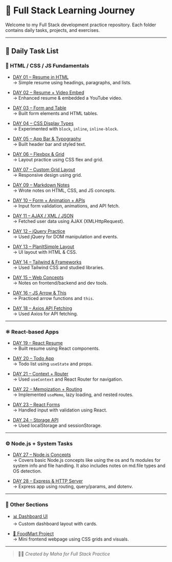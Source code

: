 ﻿# 📘 Full Stack Learning Journey

Welcome to my Full Stack development practice repository. Each folder contains daily tasks, projects, and exercises.

---

## 🔗 Daily Task List

### 🧾 HTML / CSS / JS Fundamentals

- [DAY 01 – Resume in HTML](https://github.com/Mahamahu22/Full_stack/tree/main/FULLSTACK/DAY01)  
  → Simple resume using headings, paragraphs, and lists.

- [DAY 02 – Resume + Video Embed](https://github.com/Mahamahu22/Full_stack/tree/main/FULLSTACK/DAY02)  
  → Enhanced resume & embedded a YouTube video.

- [DAY 03 – Form and Table](https://github.com/Mahamahu22/Full_stack/tree/main/FULLSTACK/DAY03)  
  → Built form elements and HTML tables.

- [DAY 04 – CSS Display Types](https://github.com/Mahamahu22/Full_stack/tree/main/FULLSTACK/DAY04)  
  → Experimented with `block`, `inline`, `inline-block`.

- [DAY 05 – App Bar & Typography](https://github.com/Mahamahu22/Full_stack/tree/main/FULLSTACK/DAY05)  
  → Built header bar and styled text.

- [DAY 06 – Flexbox & Grid](https://github.com/Mahamahu22/Full_stack/tree/main/FULLSTACK/DAY06)  
  → Layout practice using CSS flex and grid.

- [DAY 07 – Custom Grid Layout](https://github.com/Mahamahu22/Full_stack/tree/main/FULLSTACK/DAY07)  
  → Responsive design using grid.

- [DAY 09 – Markdown Notes](https://github.com/Mahamahu22/Full_stack/tree/main/FULLSTACK/DAY09)  
  → Wrote notes on HTML, CSS, and JS concepts.

- [DAY 10 – Form + Animation + APIs](https://github.com/Mahamahu22/Full_stack/tree/main/FULLSTACK/DAY10)  
  → Input form validation, animations, and API fetch.

- [DAY 11 – AJAX / XML / JSON](https://github.com/Mahamahu22/Full_stack/tree/main/FULLSTACK/DAY11)  
  → Fetched user data using AJAX (XMLHttpRequest).

- [DAY 12 – jQuery Practice](https://github.com/Mahamahu22/Full_stack/tree/main/FULLSTACK/DAY12)  
  → Used jQuery for DOM manipulation and events.

- [DAY 13 – PlanItSimple Layout](https://github.com/Mahamahu22/Full_stack/tree/main/FULLSTACK/DAY13)  
  → UI layout with HTML & CSS.

- [DAY 14 – Tailwind & Frameworks](https://github.com/Mahamahu22/Full_stack/tree/main/FULLSTACK/DAY14)  
  → Used Tailwind CSS and studied libraries.

- [DAY 15 – Web Concepts](https://github.com/Mahamahu22/Full_stack/tree/main/FULLSTACK/DAY15)  
  → Notes on frontend/backend and dev tools.

- [DAY 16 – JS Arrow & This](https://github.com/Mahamahu22/Full_stack/tree/main/FULLSTACK/DAY16)  
  → Practiced arrow functions and `this`.

- [DAY 18 – Axios API Fetching](https://github.com/Mahamahu22/Full_stack/tree/main/FULLSTACK/DAY18)  
  → Used Axios for API fetching.

---

### ⚛️ React-based Apps

- [DAY 19 – React Resume](https://github.com/Mahamahu22/day19-app)  
  → Built resume using React components.

- [DAY 20 – Todo App](https://github.com/Mahamahu22/day20-todo)  
  → Todo list using `useState` and props.

- [DAY 21 – Context + Router](https://github.com/Mahamahu22/day21-app)  
  → Used `useContext` and React Router for navigation.

- [DAY 22 – Memoization + Routing](https://github.com/Mahamahu22/day22-app)  
  → Implemented `useMemo`, lazy loading, and nested routes.

- [DAY 23 – React Forms](https://github.com/Mahamahu22/day23-form)  
  → Handled input with validation using React.

- [DAY 24 – Storage API](https://github.com/Mahamahu22/day24-storage)  
  → Used localStorage and sessionStorage.

---

### ⚙️ Node.js + System Tasks



- [DAY 27 – Node.js Concepts](https://github.com/Mahamahu22/Full_stack/tree/main/FULLSTACK/DAY27)  
  → Covers basic Node.js concepts like using the os and fs modules for system info and file handling. It also includes notes on md.file types and OS detection.
 
- [DAY 28 – Express & HTTP Server](https://github.com/Mahamahu22/Full_stack/tree/main/FULLSTACK/DAY28)  
  → Express app using routing, query/params, and dotenv.

---

### 📂 Other Sections

- [📊 Dashboard UI](https://github.com/Mahamahu22/Full_stack/tree/main/FULLSTACK/Dashboard)  
  → Custom dashboard layout with cards.

- [🍔 FoodMart Project](https://github.com/Mahamahu22/Full_stack/tree/main/FULLSTACK/Project)  
  → Mini frontend webpage using CSS grids and visuals.

---

> 👩‍💻 _Created by Maha for Full Stack Practice_


